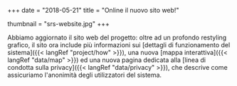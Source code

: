 +++
date = "2018-05-21"
title = "Online il nuovo sito web!"

thumbnail = "srs-website.jpg"
+++

Abbiamo aggiornato il sito web del progetto: oltre ad un profondo restyling grafico, il sito ora include più informazioni sui [dettagli di funzionamento del sistema]({{< langRef "project/how" >}}), una nuova [mappa interattiva]({{< langRef "data/map" >}}) ed una nuova pagina dedicata alla [linea di condotta sulla privacy]({{< langRef "data/privacy" >}}), che descrive come assicuriamo l'anonimità degli utilizzatori del sistema.
